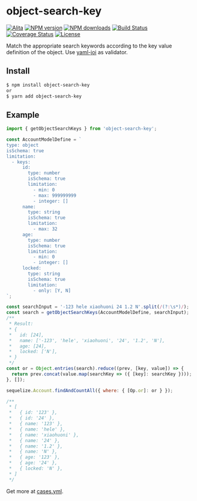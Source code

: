 # object-search-key

[![Alita](https://img.shields.io/badge/alitajs-object%20search%20key-blue.svg)](https://github.com/alitajs/object-search-key)
[![NPM version](https://img.shields.io/npm/v/object-search-key.svg?style=flat)](https://npmjs.org/package/object-search-key)
[![NPM downloads](http://img.shields.io/npm/dm/object-search-key.svg?style=flat)](https://npmjs.org/package/object-search-key)
[![Build Status](https://travis-ci.com/alitajs/object-search-key.svg?branch=master)](https://travis-ci.com/alitajs/object-search-key)
[![Coverage Status](https://coveralls.io/repos/github/alitajs/object-search-key/badge.svg?branch=master)](https://coveralls.io/github/alitajs/object-search-key?branch=master)
[![License](https://img.shields.io/npm/l/object-search-key.svg)](https://npmjs.org/package/object-search-key)

Match the appropriate search keywords according to the key value definition of the object. Use [yaml-joi](https://github.com/alitajs/yaml-joi) as validator.

## Install

```bash
$ npm install object-search-key
or
$ yarn add object-search-key
```

## Example

```js
import { getObjectSearchKeys } from 'object-search-key';

const AccountModelDefine = `
type: object
isSchema: true
limitation:
  - keys:
      id:
        type: number
        isSchema: true
        limitation:
          - min: 0
          - max: 999999999
          - integer: []
      name:
        type: string
        isSchema: true
        limitation:
          - max: 32
      age:
        type: number
        isSchema: true
        limitation:
          - min: 0
          - integer: []
      locked:
        type: string
        isSchema: true
        limitation:
          - only: [Y, N]
`;

const searchInput = '-123 hele xiaohuoni 24 1.2 N'.split(/(?:\s*)/);
const search = getObjectSearchKeys(AccountModelDefine, searchInput);
/**
 * Result:
 * {
 *   id: [24],
 *   name: ['-123', 'hele', 'xiaohuoni', '24', '1.2', 'N'],
 *   age: [24],
 *   locked: ['N'],
 * }
 */
const or = Object.entries(search).reduce((prev, [key, value]) => {
  return prev.concat(value.map(searchKey => ({ [key]: searchKey })));
}, []);

sequelize.Account.findAndCountAll({ where: { [Op.or]: or } });

/**
 * [
 *   { id: '123' },
 *   { id: '24' },
 *   { name: '123' },
 *   { name: 'hele' },
 *   { name: 'xiaohuoni' },
 *   { name: '24' },
 *   { name: '1.2' },
 *   { name: 'N' },
 *   { age: '123' },
 *   { age: '24' },
 *   { locked: 'N' },
 * ]
 */
```

Get more at [cases.yml](https://github.com/alitajs/object-search-key/blob/master/tests/cases.yml).
